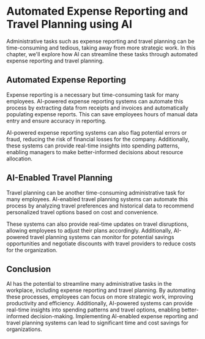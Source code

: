 Automated Expense Reporting and Travel Planning using AI
==============================================================================================================

Administrative tasks such as expense reporting and travel planning can be time-consuming and tedious, taking away from more strategic work. In this chapter, we'll explore how AI can streamline these tasks through automated expense reporting and travel planning.

Automated Expense Reporting
---------------------------

Expense reporting is a necessary but time-consuming task for many employees. AI-powered expense reporting systems can automate this process by extracting data from receipts and invoices and automatically populating expense reports. This can save employees hours of manual data entry and ensure accuracy in reporting.

AI-powered expense reporting systems can also flag potential errors or fraud, reducing the risk of financial losses for the company. Additionally, these systems can provide real-time insights into spending patterns, enabling managers to make better-informed decisions about resource allocation.

AI-Enabled Travel Planning
--------------------------

Travel planning can be another time-consuming administrative task for many employees. AI-enabled travel planning systems can automate this process by analyzing travel preferences and historical data to recommend personalized travel options based on cost and convenience.

These systems can also provide real-time updates on travel disruptions, allowing employees to adjust their plans accordingly. Additionally, AI-powered travel planning systems can monitor for potential savings opportunities and negotiate discounts with travel providers to reduce costs for the organization.

Conclusion
----------

AI has the potential to streamline many administrative tasks in the workplace, including expense reporting and travel planning. By automating these processes, employees can focus on more strategic work, improving productivity and efficiency. Additionally, AI-powered systems can provide real-time insights into spending patterns and travel options, enabling better-informed decision-making. Implementing AI-enabled expense reporting and travel planning systems can lead to significant time and cost savings for organizations.
